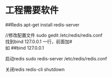 # 工程需要软件

##Redis
apt-get install redis-server

//修改配置文件
sudo gedit  /etc/redis/redis.conf  
找到bind 127.0.0.1 一行，前面加#  
如 ##bind 127.0.0.1

启动redis
sudo redis-server /etc/redis/redis.conf

关闭redis
redis-cli shutdown
